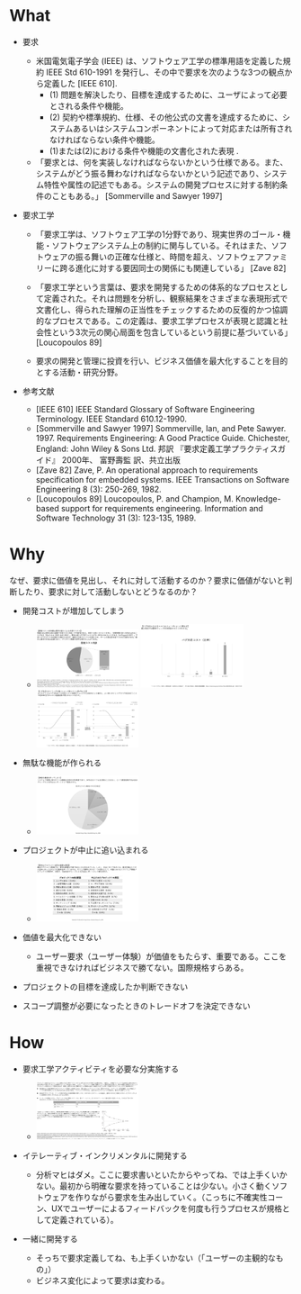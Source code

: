 # What
- 要求
  - 米国電気電子学会 (IEEE) は、ソフトウェア工学の標準用語を定義した規約 IEEE Std 610-1991 を発行し、その中で要求を次のような3つの観点から定義した [IEEE 610].
    - (1) 問題を解決したり、目標を達成するために、ユーザによって必要とされる条件や機能。
    - (2) 契約や標準規約、仕様、その他公式の文書を達成するために、システムあるいはシステムコンポーネントによって対応または所有されなければならない条件や機能。
    - (1)または(2)における条件や機能の文書化された表現 .
  - 「要求とは、何を実装しなければならないかという仕様である。また、システムがどう振る舞わなければならないかという記述であり、システム特性や属性の記述でもある。システムの開発プロセスに対する制約条件のこともある。」 [Sommerville and Sawyer 1997]

- 要求工学
  - 「要求工学は、ソフトウェア工学の1分野であり、現実世界のゴール・機能・ソフトウェアシステム上の制約に関与している。それはまた、ソフトウェアの振る舞いの正確な仕様と、時間を超え、ソフトウェアファミリーに跨る進化に対する要因同士の関係にも関連している」 [Zave 82]
  - 「要求工学という言葉は、要求を開発するための体系的なプロセスとして定義された。それは問題を分析し、観察結果をさまざまな表現形式で文書化し、得られた理解の正当性をチェックするための反復的かつ協調的なプロセスである。この定義は、要求工学プロセスが表現と認識と社会性という3次元の関心局面を包含しているという前提に基づいている」 [Loucopoulos 89]

  - 要求の開発と管理に投資を行い、ビジネス価値を最大化することを目的とする活動・研究分野。

- 参考文献
  - [IEEE 610] IEEE Standard Glossary of Software Engineering Terminology. IEEE Standard 610.12-1990.
  - [Sommerville and Sawyer 1997] Sommerville, Ian, and Pete Sawyer. 1997. Requirements Engineering: A Good Practice Guide. Chichester, England: John Wiley & Sons Ltd. 邦訳 『要求定義工学プラクティスガイド』 2000年、 富野壽監 訳、共立出版
  - [Zave 82] Zave, P. An operational approach to requirements specification for embedded systems. IEEE Transactions on Software Engineering 8 (3): 250-269, 1982.
  - [Loucopoulos 89] Loucopoulos, P. and Champion, M. Knowledge-based support for requirements engineering. Information and Software Technology 31 (3): 123-135, 1989.

# Why
なぜ、要求に価値を見出し、それに対して活動するのか？要求に価値がないと判断したり、要求に対して活動しないとどうなるのか？

- 開発コストが増加してしまう  
  - <img src="../picture/要求工学1.png" width="40%"> <img src="../picture/要求工学2.png" width="40%"> <img src="../picture/要求工学3.png" width="40%">

- 無駄な機能が作られる
  - <img src="../picture/要求工学6.png" width="40%">
  
- プロジェクトが中止に追い込まれる
  - <img src="../picture/要求工学4.png" width="40%">

- 価値を最大化できない
  - ユーザー要求（ユーザー体験）が価値をもたらす、重要である。ここを重視できなければビジネスで勝てない。国際規格すらある。

- プロジェクトの目標を達成したか判断できない
- スコープ調整が必要になったときのトレードオフを決定できない

# How
- 要求工学アクティビティを必要な分実施する
  - <img src="../picture/要求工学5.png" width="40%">　

- イテレーティブ・インクリメンタルに開発する
  - 分析マヒはダメ。ここに要求書いといたからやってね、では上手くいかない。最初から明確な要求を持っていることは少ない。小さく動くソフトウェアを作りながら要求を生み出していく。（こっちに不確実性コーン、UXでユーザーによるフィードバックを何度も行うプロセスが規格として定義されている）。

- 一緒に開発する
  - そっちで要求定義してね、も上手くいかない（「ユーザーの主観的なもの」）
  - ビジネス変化によって要求は変わる。
